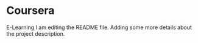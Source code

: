 # Coursera
E-Learning 
I am editing the README file. Adding some more details about the project description.
